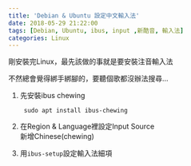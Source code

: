 ```yaml
---
title: 'Debian & Ubuntu 設定中文輸入法'
date: 2018-05-29 21:22:00
tags: [Debian, Ubuntu, ibus, input ,新酷音, 輸入法]
categories: Linux
---
```

剛安裝完Linux，最先該做的事就是要安裝注音輸入法

不然總會覺得綁手綁腳的，要聽個歌都沒辦法搜尋...

<!--More-->    

1. 先安裝ibus chewing

        sudo apt install ibus-chewing

2. 在Region & Language裡設定Input Source  
   新增Chinese(chewing)

3. 用`ibus-setup`設定輸入法細項
